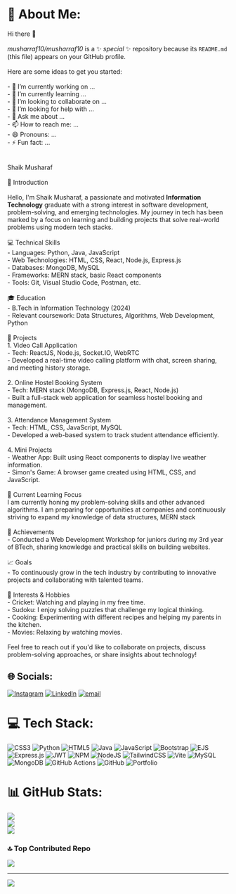 # 💫 About Me:
Hi there 👋<br><br>*musharraf10/musharraf10* is a ✨ _special_ ✨ repository because its `README.md` (this file) appears on your GitHub profile.<br><br>Here are some ideas to get you started:<br><br>- 🔭 I’m currently working on ...<br>- 🌱 I’m currently learning ...<br>- 👯 I’m looking to collaborate on ...<br>- 🤔 I’m looking for help with ...<br>- 💬 Ask me about ...<br>- 📫 How to reach me: ...<br>- 😄 Pronouns: ...<br>- ⚡ Fun fact: ...<br><br><br>Shaik Musharaf<br><br>👋 Introduction<br><br>Hello, I'm Shaik Musharaf, a passionate and motivated **Information Technology** graduate with a strong interest in software development, problem-solving, and emerging technologies. My journey in tech has been marked by a focus on learning and building projects that solve real-world problems using modern tech stacks.<br><br>💻 Technical Skills<br>- Languages: Python, Java, JavaScript<br>- Web Technologies: HTML, CSS, React, Node.js, Express.js<br>- Databases: MongoDB, MySQL<br>- Frameworks: MERN stack, basic React components<br>- Tools: Git, Visual Studio Code, Postman, etc.<br><br>🎓 Education<br>- B.Tech in Information Technology (2024)<br>- Relevant coursework: Data Structures, Algorithms, Web Development, Python <br><br>🚀 Projects<br>1. Video Call Application<br>   - Tech: ReactJS, Node.js, Socket.IO, WebRTC<br>   - Developed a real-time video calling platform with chat, screen sharing, and meeting history storage.<br>   <br>2. Online Hostel Booking System<br>   - Tech: MERN stack (MongoDB, Express.js, React, Node.js)<br>   - Built a full-stack web application for seamless hostel booking and management.<br>   <br>3. Attendance Management System<br>   - Tech: HTML, CSS, JavaScript, MySQL<br>   - Developed a web-based system to track student attendance efficiently.<br>   <br>4. Mini Projects<br>   - Weather App: Built using React components to display live weather information.<br>   - Simon's Game: A browser game created using HTML, CSS, and JavaScript.<br><br>🌱 Current Learning Focus<br>I am currently honing my problem-solving skills and other advanced algorithms. I am preparing for opportunities at companies and continuously striving to expand my knowledge of data structures, MERN stack <br><br>🏅 Achievements<br>- Conducted a Web Development Workshop for juniors during my 3rd year of BTech, sharing knowledge and practical skills on building websites.<br>  <br>📈 Goals<br>- To continuously grow in the tech industry by contributing to innovative projects and collaborating with talented teams.<br><br>🏏 Interests & Hobbies<br>- Cricket: Watching and playing in my free time.<br>- Sudoku: I enjoy solving puzzles that challenge my logical thinking.<br>- Cooking: Experimenting with different recipes and helping my parents in the kitchen.<br>- Movies: Relaxing by watching movies.<br><br>Feel free to reach out if you'd like to collaborate on projects, discuss problem-solving approaches, or share insights about technology!


## 🌐 Socials:
[![Instagram](https://img.shields.io/badge/Instagram-%23E4405F.svg?logo=Instagram&logoColor=white)](https://instagram.com/asur.musharraf10) [![LinkedIn](https://img.shields.io/badge/LinkedIn-%230077B5.svg?logo=linkedin&logoColor=white)](https://linkedin.com/in/skmusharaf01) [![email](https://img.shields.io/badge/Email-D14836?logo=gmail&logoColor=white)](mailto:skmusharaf1241@gmail.com) 

# 💻 Tech Stack:
![CSS3](https://img.shields.io/badge/css3-%231572B6.svg?style=for-the-badge&logo=css3&logoColor=white) ![Python](https://img.shields.io/badge/python-3670A0?style=for-the-badge&logo=python&logoColor=ffdd54) ![HTML5](https://img.shields.io/badge/html5-%23E34F26.svg?style=for-the-badge&logo=html5&logoColor=white) ![Java](https://img.shields.io/badge/java-%23ED8B00.svg?style=for-the-badge&logo=openjdk&logoColor=white) ![JavaScript](https://img.shields.io/badge/javascript-%23323330.svg?style=for-the-badge&logo=javascript&logoColor=%23F7DF1E) ![Bootstrap](https://img.shields.io/badge/bootstrap-%238511FA.svg?style=for-the-badge&logo=bootstrap&logoColor=white) ![EJS](https://img.shields.io/badge/ejs-%23B4CA65.svg?style=for-the-badge&logo=ejs&logoColor=black) ![Express.js](https://img.shields.io/badge/express.js-%23404d59.svg?style=for-the-badge&logo=express&logoColor=%2361DAFB) ![JWT](https://img.shields.io/badge/JWT-black?style=for-the-badge&logo=JSON%20web%20tokens) ![NPM](https://img.shields.io/badge/NPM-%23CB3837.svg?style=for-the-badge&logo=npm&logoColor=white) ![NodeJS](https://img.shields.io/badge/node.js-6DA55F?style=for-the-badge&logo=node.js&logoColor=white) ![TailwindCSS](https://img.shields.io/badge/tailwindcss-%2338B2AC.svg?style=for-the-badge&logo=tailwind-css&logoColor=white) ![Vite](https://img.shields.io/badge/vite-%23646CFF.svg?style=for-the-badge&logo=vite&logoColor=white) ![MySQL](https://img.shields.io/badge/mysql-4479A1.svg?style=for-the-badge&logo=mysql&logoColor=white) ![MongoDB](https://img.shields.io/badge/MongoDB-%234ea94b.svg?style=for-the-badge&logo=mongodb&logoColor=white) ![GitHub Actions](https://img.shields.io/badge/github%20actions-%232671E5.svg?style=for-the-badge&logo=githubactions&logoColor=white) ![GitHub](https://img.shields.io/badge/github-%23121011.svg?style=for-the-badge&logo=github&logoColor=white) ![Portfolio](https://img.shields.io/badge/Portfolio-%23000000.svg?style=for-the-badge&logo=firefox&logoColor=#FF7139)
# 📊 GitHub Stats:
![](https://github-readme-stats.vercel.app/api?username=musharraf10&theme=default&hide_border=true&include_all_commits=true&count_private=true)<br/>
![](https://nirzak-streak-stats.vercel.app/?user=musharraf10&theme=default&hide_border=true)<br/>
![](https://github-readme-stats.vercel.app/api/top-langs/?username=musharraf10&theme=default&hide_border=true&include_all_commits=true&count_private=true&layout=compact)

### 🔝 Top Contributed Repo
![](https://github-contributor-stats.vercel.app/api?username=musharraf10&limit=5&theme=dark&combine_all_yearly_contributions=true)

---
[![](https://visitcount.itsvg.in/api?id=musharraf10&icon=10&color=0)](https://visitcount.itsvg.in)

<!-- Proudly created with GPRM ( https://gprm.itsvg.in ) -->
